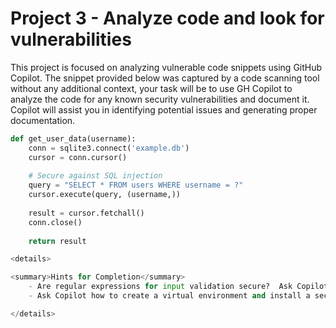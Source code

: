 # Project 3 - Analyze code and look for vulnerabilities

This project is focused on analyzing vulnerable code snippets using GitHub Copilot. The snippet provided below was captured by a code scanning tool without any additional context, your task will be to use GH Copilot to analyze the code for any known security vulnerabilities and document it. Copilot will assist you in identifying potential issues and generating proper documentation.

```python
def get_user_data(username):
    conn = sqlite3.connect('example.db')
    cursor = conn.cursor()
    
    # Secure against SQL injection
    query = "SELECT * FROM users WHERE username = ?"
    cursor.execute(query, (username,))
    
    result = cursor.fetchall()
    conn.close()
    
    return result

<details>

<summary>Hints for Completion</summary>
    - Are regular expressions for input validation secure?  Ask Copilot for other ways to handle input validation.
	- Ask Copilot how to create a virtual environment and install a secure library

</details>